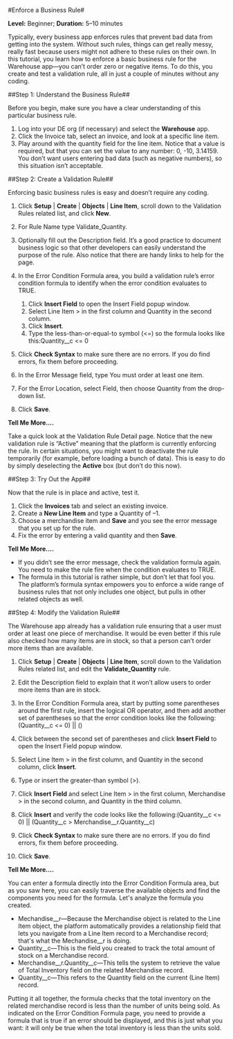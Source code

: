 #Enforce a Business Rule#

**Level:** Beginner; **Duration:** 5–10 minutes

Typically, every business app enforces rules that prevent bad data from getting into the system. Without such rules, things can get really messy, really fast because users might not adhere to these rules on their own. In this tutorial, you learn how to enforce a basic business rule for the Warehouse app—you can’t order zero or negative items. To do this, you create and test a validation rule, all in just a couple of minutes without any coding.

##Step 1: Understand the Business Rule##

Before you begin, make sure you have a clear understanding of this particular business rule.

1. Log into your DE org (if necessary) and select the **Warehouse** app.
2. Click the Invoice tab, select an invoice, and look at a specific line item.
3. Play around with the quantity field for the line item. Notice that a value is required, but that you can set the value to any number: 0, -10, 3.14159. You don’t want users entering bad data (such as negative numbers), so this situation isn’t acceptable.

##Step 2: Create a Validation Rule##

Enforcing basic business rules is easy and doesn’t require any coding.

1. Click **Setup** | **Create** | **Objects** | **Line Item**, scroll down to the Validation Rules related list, and click **New**.
2. For Rule Name type Validate_Quantity.
3. Optionally fill out the Description field. It’s a good practice to document business logic so that other developers can easily understand the purpose of the rule. Also notice that there are handy links to help for the page.
4. In the Error Condition Formula area, you build a validation rule’s error condition formula to identify when the error condition evaluates to TRUE.
    1. Click **Insert Field** to open the Insert Field popup window.
    2. Select Line Item &gt; in the first column and Quantity in the second column.
    3. Click **Insert**.
    4. Type the less-than-or-equal-to symbol (&lt;=) so the formula looks like this:Quantity__c &lt;= 0  

5. Click **Check Syntax** to make sure there are no errors. If you do find errors, fix them before proceeding. 
6. In the Error Message field, type You must order at least one item.
7. For the Error Location, select Field, then choose Quantity from the drop-down list.
8. Click **Save**.

**Tell Me More....**

Take a quick look at the Validation Rule Detail page. Notice that the new validation rule is “Active” meaning that the platform is currently enforcing the rule. In certain situations, you might want to deactivate the rule temporarily (for example, before loading a bunch of data). This is easy to do by simply deselecting the **Active** box (but don’t do this now).

##Step 3: Try Out the App##

Now that the rule is in place and active, test it.

1. Click the **Invoices** tab and select an existing invoice.
2. Create a **New Line Item** and type a Quantity of –1.
3. Choose a merchandise item and **Save** and you see the error message that you set up for the rule.
4. Fix the error by entering a valid quantity and then **Save**.

**Tell Me More....**

- If you didn’t see the error message, check the validation formula again. You need to make the rule fire when the condition evaluates to TRUE.
- The formula in this tutorial is rather simple, but don’t let that fool you. The platform’s formula syntax empowers you to enforce a wide range of business rules that not only includes one object, but pulls in other related objects as well.

##Step 4: Modify the Validation Rule##

The Warehouse app already has a validation rule ensuring that a user must order at least one piece of merchandise. It would be even better if this rule also checked how many items are in stock, so that a person can’t order more items than are available.

1. Click **Setup** | **Create** | **Objects** | **Line Item**, scroll down to the Validation Rules related list, and edit the **Validate_Quantity** rule.
2. Edit the Description field to explain that it won’t allow users to order more items than are in stock.
3. In the Error Condition Formula area, start by putting some parentheses around the first rule, insert the logical OR operator, and then add another set of parentheses so that the error condition looks like the following:(Quantity__c &lt;= 0) || ()  

4. Click between the second set of parentheses and click **Insert Field** to open the Insert Field popup window.
5. Select Line Item &gt; in the first column, and Quantity in the second column, click **Insert**.
6. Type or insert the greater-than symbol (&gt;).
7. Click **Insert Field** and select Line Item &gt; in the first column, Merchandise &gt; in the second column, and Quantity in the third column.
8. Click **Insert** and verify the code looks like the following:(Quantity__c &lt;= 0) || (Quantity__c &gt; Merchandise__r.Quantity__c)  

9. Click **Check Syntax** to make sure there are no errors. If you do find errors, fix them before proceeding.
10. Click **Save**.

**Tell Me More....**

You can enter a formula directly into the Error Condition Formula area, but as you saw here, you can easily traverse the available objects and find the components you need for the formula. Let's analyze the formula you created.

- Mechandise__r—Because the Merchandise object is related to the Line Item object, the platform automatically provides a relationship field that lets you navigate from a Line Item record to a Merchandise record; that's what the Mechandise__r is doing.
- Quantity__c—This is the field you created to track the total amount of stock on a Merchandise record.
- Merchandise__r.Quantity__c—This tells the system to retrieve the value of Total Inventory field on the related Merchandise record.
- Quantity__c—This refers to the Quantity field on the current (Line Item) record.

Putting it all together, the formula checks that the total inventory on the related merchandise record is less than the number of units being sold. As indicated on the Error Condition Formula page, you need to provide a formula that is true if an error should be displayed, and this is just what you want: it will only be true when the total inventory is less than the units sold.

